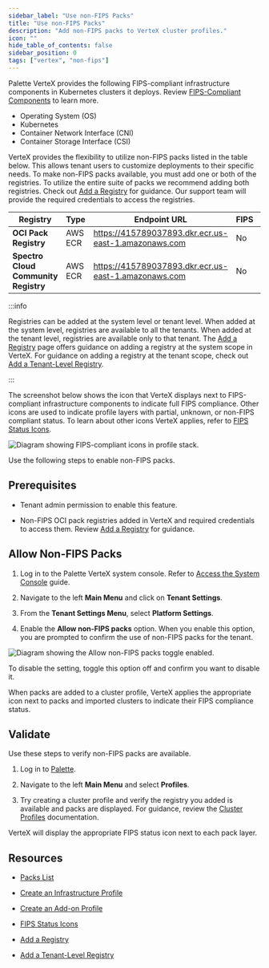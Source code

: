 ```yaml
---
sidebar_label: "Use non-FIPS Packs"
title: "Use non-FIPS Packs"
description: "Add non-FIPS packs to VerteX cluster profiles."
icon: ""
hide_table_of_contents: false
sidebar_position: 0
tags: ["vertex", "non-fips"]
---
```




Palette VerteX provides the following FIPS-compliant infrastructure components in Kubernetes clusters it deploys. Review [FIPS-Compliant Components](../../fips/fips-compliant-components.md) to learn more.
    
- Operating System (OS)
- Kubernetes
- Container Network Interface (CNI)
- Container Storage Interface (CSI)

VerteX provides the flexibility to utilize non-FIPS packs listed in the table below. This allows tenant users to customize deployments to their specific needs. To make non-FIPS packs available, you must add one or both of the registries. To utilize the entire suite of packs we recommend adding both registries. Check out [Add a Registry](../add-registry.md) for guidance. Our support team will provide the required credentials to access the registries.


| **Registry**                         | **Type**  | **Endpoint URL**           | **FIPS** |**Base Path**            |
| -------------------------------------| ----------| -------------------------- | -------- |-------------------------|
| **OCI Pack Registry**                | AWS ECR   | https://415789037893.dkr.ecr.us-east-1.amazonaws.com  | No | production |
| **Spectro Cloud Community Registry** | AWS ECR   | https://415789037893.dkr.ecr.us-east-1.amazonaws.com  | No | community |

:::info

Registries can be added at the system level or tenant level. When added at the system level, registries are available to all the tenants. When added at the tenant level, registries are available only to that tenant. The [Add a Registry](../add-registry.md) page offers guidance on adding a registry at the system scope in VerteX. For guidance on adding a registry at the tenant scope, check out [Add a Tenant-Level Registry](../../../tenant-settings/add-registry.md).

:::


The screenshot below shows the icon that VerteX displays next to FIPS-compliant infrastructure components to indicate full FIPS compliance. Other icons are used to indicate profile layers with partial, unknown, or non-FIPS compliant status. To learn about other icons VerteX applies, refer to [FIPS Status Icons](../../fips/fips-status-icons.md).

![Diagram showing FIPS-compliant icons in profile stack.](/vertex_fips-status-icons_icons-in-profile-stack.png) 


Use the following steps to enable non-FIPS packs.

## Prerequisites

- Tenant admin permission to enable this feature.

- Non-FIPS OCI pack registries added in VerteX and required credentials to access them. Review [Add a Registry](../add-registry.md) for guidance. 


## Allow Non-FIPS Packs

1. Log in to the Palette VerteX system console. Refer to [Access the System Console](../system-management.md#access-the-system-console) guide.

2. Navigate to the left **Main Menu** and click on **Tenant Settings**. 

3. From the **Tenant Settings Menu**, select **Platform Settings**.

4. Enable the **Allow non-FIPS packs** option. When you enable this option, you are prompted to confirm the use of non-FIPS packs for the tenant.


![Diagram showing the Allow non-FIPS packs toggle enabled.](/vertex_use-non-fips-settings_nonFips-packs.png)
 

To disable the setting, toggle this option off and confirm you want to disable it.

When packs are added to a cluster profile, VerteX applies the appropriate icon next to packs and imported clusters to indicate their FIPS compliance status.   


## Validate

Use these steps to verify non-FIPS packs are available.

1. Log in to [Palette](https://console.spectrocloud.com).

2. Navigate to the left **Main Menu** and select **Profiles**. 

3. Try creating a cluster profile and verify the registry you added is available and packs are displayed. For guidance, review the [Cluster Profiles](../../../profiles/cluster-profiles/cluster-profiles.md) documentation.

VerteX will display the appropriate FIPS status icon next to each pack layer.
   

## Resources

- [Packs List](../../../integrations/integrations.mdx)

- [Create an Infrastructure Profile](../../../profiles/cluster-profiles/create-cluster-profiles/create-infrastructure-profile.md)

- [Create an Add-on Profile](../../../profiles/cluster-profiles/create-cluster-profiles/create-addon-profile/create-addon-profile.md)

- [FIPS Status Icons](../../fips/fips-status-icons.md)

- [Add a Registry](../add-registry.md)

- [Add a Tenant-Level Registry](../../../tenant-settings/add-registry.md)



